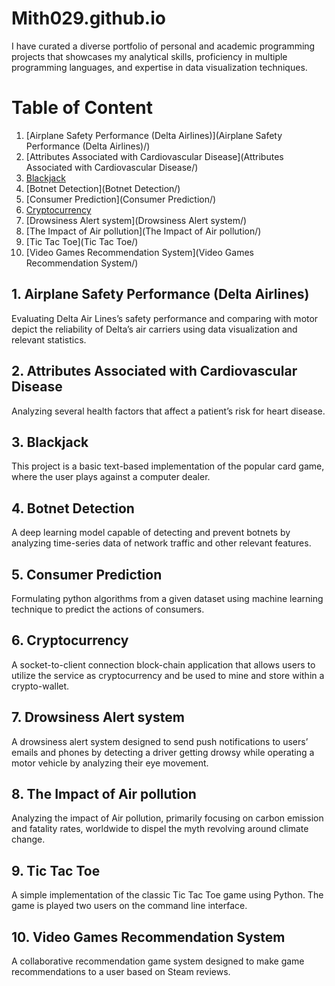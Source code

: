 # Mith029.github.io

I have curated a diverse portfolio of personal and academic programming projects that showcases my analytical skills, proficiency in multiple programming languages, and expertise in data visualization techniques.

# Table of Content

1.	[Airplane Safety Performance (Delta Airlines)](Airplane Safety Performance (Delta Airlines)/)
2.	[Attributes Associated with Cardiovascular Disease](Attributes Associated with Cardiovascular Disease/)
3.	[Blackjack](Blackjack/)
4.	[Botnet Detection](Botnet Detection/)
5.	[Consumer Prediction](Consumer Prediction/)
6.	[Cryptocurrency](Cryptocurrency/)
7.	[Drowsiness Alert system](Drowsiness Alert system/)
8.	[The Impact of Air pollution](The Impact of Air pollution/)
9.	[Tic Tac Toe](Tic Tac Toe/)
10.	[Video Games Recommendation System](Video Games Recommendation System/)

## 1.	Airplane Safety Performance (Delta Airlines)
Evaluating Delta Air Lines’s safety performance and comparing with motor depict the reliability of Delta’s air carriers using data visualization and relevant statistics.

## 2.	Attributes Associated with Cardiovascular Disease
Analyzing several health factors that affect a patient’s risk for heart disease.

## 3.	Blackjack
This project is a basic text-based implementation of the popular card game, where the user plays against a computer dealer.

## 4.	Botnet Detection
A deep learning model capable of detecting and prevent botnets by analyzing time-series data of network traffic and other relevant features.

## 5.	Consumer Prediction
Formulating python algorithms from a given dataset using machine learning technique to predict the actions of consumers. 

## 6.	Cryptocurrency
A socket-to-client connection block-chain application that allows users to utilize the service as cryptocurrency and be used to mine and store within a crypto-wallet. 

## 7.	Drowsiness Alert system
A drowsiness alert system designed to send push notifications to users’ emails and phones by detecting a driver getting drowsy while operating a motor vehicle by analyzing their eye movement.

## 8.	The Impact of Air pollution
Analyzing the impact of Air pollution, primarily focusing on carbon emission and fatality rates, worldwide to dispel the myth revolving around climate change.

## 9.	Tic Tac Toe
A simple implementation of the classic Tic Tac Toe game using Python. The game is played two users on the command line interface.

## 10.	Video Games Recommendation System
A collaborative recommendation game system designed to make game recommendations to a user based on Steam reviews.

